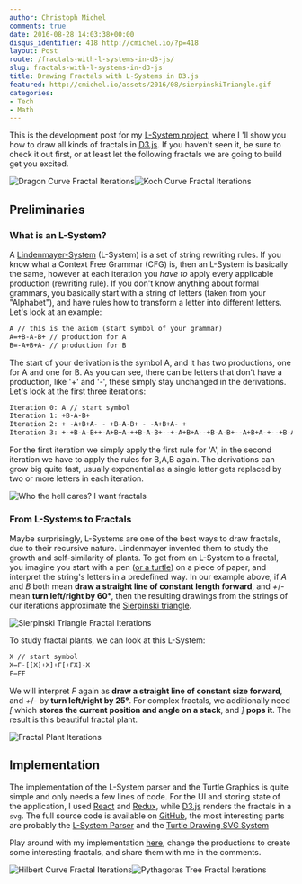 ```yaml
---
author: Christoph Michel
comments: true
date: 2016-08-28 14:03:38+00:00
disqus_identifier: 418 http://cmichel.io/?p=418
layout: Post
route: /fractals-with-l-systems-in-d3-js/
slug: fractals-with-l-systems-in-d3-js
title: Drawing Fractals with L-Systems in D3.js
featured: http://cmichel.io/assets/2016/08/sierpinskiTriangle.gif
categories:
- Tech
- Math
---
```

This is the development post for my [L-System project](/fractals-LSystem), where I 'll show you how to draw all kinds of fractals in [D3.js](https://github.com/d3/d3). If you haven't seen it, be sure to check it out first, or at least let the following fractals we are going to build get you excited.

![Dragon Curve Fractal Iterations](http://cmichel.io/assets/2016/08/dragonCurve-300.gif)![Koch Curve Fractal Iterations](http://cmichel.io/assets/2016/08/kochCurve300.gif)


## Preliminaries
### What is an L-System?
A [Lindenmayer-System](https://en.wikipedia.org/wiki/L-system) (L-System) is a set of string rewriting rules. If you know what a Context Free Grammar (CFG) is, then an L-System is basically the same, however at each iteration you _have to_ apply every applicable production (rewriting rule). If you don't know anything about formal grammars, you basically start with a string of letters (taken from your "Alphabet"), and have rules how to transform a letter into different letters. Let's look at an example:
```default
A // this is the axiom (start symbol of your grammar)
A=+B-A-B+ // production for A
B=-A+B+A- // production for B
```

The start of your derivation is the symbol A, and it has two productions, one for A and one for B. As you can see, there can be letters that don't have a production, like '+' and '-', these simply stay unchanged in the derivations. Let's look at the first three iterations:
```default
Iteration 0: A // start symbol 
Iteration 1: +B-A-B+ 
Iteration 2: + -A+B+A- - +B-A-B+ - -A+B+A- + 
Iteration 3: +-+B-A-B++-A+B+A-++B-A-B+--+-A+B+A--+B-A-B+--A+B+A-+--+B-A-B++-A+B+A-++B-A-B+-+
```

For the first iteration we simply apply the first rule for 'A', in the second iteration we have to apply the rules for B,A,B again. The derivations can grow big quite fast, usually exponential as a single letter gets replaced by two or more letters in each iteration.

![Who the hell cares? I want fractals](http://cmichel.io/assets/2016/08/71240729.jpg)


### From L-Systems to Fractals
Maybe surprisingly, L-Systems are one of the best ways to draw fractals, due to their recursive nature. Lindenmayer invented them to study the growth and self-similarity of plants.
To get from an L-System to a fractal, you imagine you start with a pen ([or a turtle](https://en.wikipedia.org/wiki/Turtle_graphics)) on a piece of paper, and interpret the string's letters in a predefined way. In our example above, if _A_ and _B_ both mean **draw a straight line of constant length forward**, and _+_/_-_ mean **turn left/right by 60°**, then the resulting drawings from the strings of our iterations approximate the [Sierpinski triangle](https://en.wikipedia.org/wiki/Sierpinski_triangle).

![Sierpinski Triangle Fractal Iterations](http://cmichel.io/assets/2016/08/sierpinskiTriangle.gif)

To study fractal plants, we can look at this L-System:
```default
X // start symbol
X=F-[[X]+X]+F[+FX]-X
F=FF
```

We will interpret _F_ again as **draw a straight line of constant size forward**, and _+_/_-_ by **turn left/right by 25°**. For complex fractals, we additionally need _[_ which **stores the current position and angle on a stack**, and _]_ **pops it**. The result is this beautiful fractal plant.

![Fractal Plant Iterations](http://cmichel.io/assets/2016/08/fractalPlant.gif)

## Implementation
The implementation of the L-System parser and the Turtle Graphics is quite simple and only needs a few lines of code. For the UI and storing state of the application, I used [React](https://facebook.github.io/react/) and [Redux](http://redux.js.org/), while [D3.js](https://github.com/d3/d3) renders the fractals in a `svg`.
The full source code is available on [GitHub](https://github.com/MrToph/L-System), the most interesting parts are probably the [L-System Parser](https://github.com/MrToph/L-System/blob/master/src/LSystem/index.js) and the [Turtle Drawing SVG System](https://github.com/MrToph/L-System/blob/master/src/LSystem/TurtleDrawingSubsystem.js)

Play around with my implementation [here](/fractals-LSystem), change the productions to create some interesting fractals, and share them with me in the comments.

![Hilbert Curve Fractal Iterations](http://cmichel.io/assets/2016/08/hilbertCurve300.gif)![Pythagoras Tree Fractal Iterations](http://cmichel.io/assets/2016/08/pythagorasTree300.gif)

